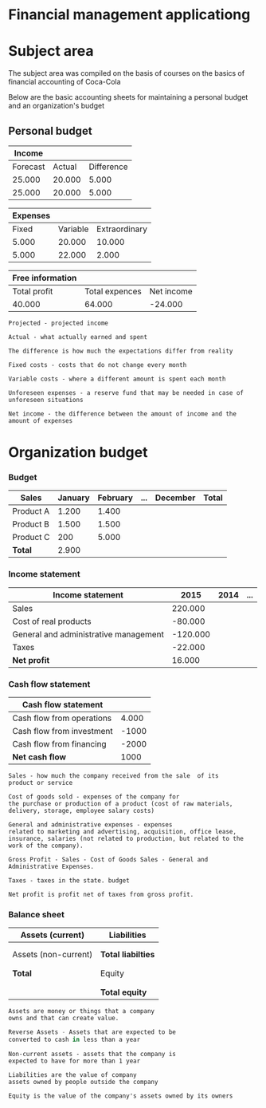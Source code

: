# Financial management applicationg

# Subject area

The subject area was compiled on the basis of courses on the basics of financial accounting of Coca-Cola

Below are the basic accounting sheets for maintaining a personal budget and an organization's budget
## Personal budget

| Income |  | | 
| ---- | ---- | ---- | 
| Forecast | Actual | Difference |
| 25.000 | 20.000 | 5.000 |
| 25.000 | 20.000 | 5.000 |


| Expenses | | | 
| ---- | ---- | ---- |
| Fixed | Variable | Extraordinary |
| 5.000 | 20.000 | 10.000 |
| 5.000 | 22.000 | 2.000 |

| Free information | | | 
| ---- | ---- | ---- |
| Total profit | Total expences | Net income 
| 40.000 | 64.000 | -24.000 | |

```
Projected - projected income
```
```
Actual - what actually earned and spent
```
```
The difference is how much the expectations differ from reality
```
```
Fixed costs - costs that do not change every month
```
```
Variable costs - where a different amount is spent each month
```
```
Unforeseen expenses - a reserve fund that may be needed in case of unforeseen situations
```
```
Net income - the difference between the amount of income and the amount of expenses
```

# Organization budget

### Budget 
| Sales |  January | February | ... | December | Total | 
| ---- | ---- | ---- | ---- | ---- | ---- | 
| Product A | 1.200 | 1.400 | | | |
| Product B | 1.500 | 1.500 | | | | 
| Product C | 200 | 5.000 | | | |
| **Total** | 2.900 |  | | | |

### Income statement

| Income statement |  2015 | 2014 | ... |
| ---- | ---- | ---- | ---- |  
| Sales | 220.000 |  | | 
| Cost of real products | -80.000 |  | | 
| General and administrative management | -120.000 |  | | 
| Taxes | -22.000 | | | 
| **Net profit** | 16.000 |  | |

### Cash flow statement

| Cash flow statement | |
| --- | --- |
|Cash flow from operations | 4.000 |
| Cash flow from investment| -1000 |
| Cash flow from financing | -2000 |
| **Net cash flow**| 1000 |

```
Sales - how much the company received from the sale  of its
product or service
```
```
Cost of goods sold - expenses of the company for
the purchase or production of a product (cost of raw materials, delivery, storage, employee salary costs)
```
```
General and administrative expenses - expenses 
related to marketing and advertising, acquisition, office lease, insurance, salaries (not related to production, but related to the work of the company).
```
```
Gross Profit - Sales - Cost of Goods Sales - General and 
Administrative Expenses.
```
```
Taxes - taxes in the state. budget
```
```
Net profit is profit net of taxes from gross profit.
```

### Balance sheet
| Assets (current) | Liabilities |
| ---- | ---- |
| | |
| | |
| Assets (non-current) | **Total liabilties** |
| | |
| | |
| **Total** | Equity |
| | |
| | |
| | **Total equity** |
```
Assets are money or things that a company 
owns and that can create value.
```
```s
Reverse Assets - Assets that are expected to be 
converted to cash in less than a year
```
```
Non-current assets - assets that the company is 
expected to have for more than 1 year
```
```
Liabilities are the value of company 
assets owned by people outside the company
```
```
Equity is the value of the company's assets owned by its owners
```